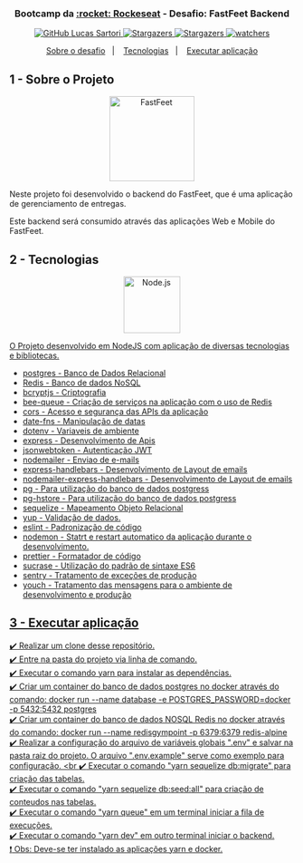 <h3 align="center" >
  Bootcamp da <a text-decoration="none" href="https://rocketseat.com.br">:rocket: Rockeseat</a> - Desafio: FastFeet Backend
</h3>

<p align="center">
  <a href="https://github.com/lucasssartori?tab=followers">
    <img alt="GitHub Lucas Sartori" src="https://img.shields.io/github/followers/lucasssartori?style=social">
  </a>

  <a href="https://github.com/lucasssartori/fastfeetbackend/stargazers">
    <img alt="Stargazers" src="https://img.shields.io/github/stars/lucasssartori/fastfeetbackend?style=social">
  </a>
  <a href="https://github.com/lucasssartori/fastfeetbackend/forks/">
    <img alt="Stargazers" src="https://img.shields.io/github/forks/lucasssartori/fastfeetbackend?style=social">
  </a>

  <a href="https://github.com/lucasssartori/fastfeetbackend/watchers">
    <img alt="watchers" src="https://img.shields.io/github/watchers/lucasssartori/fastfeetbackend?style=social">
  </a>
</p>

<p align="center">
  <a href="#1---sobre-o-módulo">Sobre o desafio</a>&nbsp;&nbsp;&nbsp;|&nbsp;&nbsp;&nbsp;
  <a href="#2---tecnologias">Tecnologias</a>&nbsp;&nbsp;&nbsp;|&nbsp;&nbsp;&nbsp;
  <a href="#3---executar-aplicação">Executar aplicação</a>
</p>

## 1 - Sobre o Projeto

<p align="center">
    <img
      alt="FastFeet"
      src="https://github.com/lucasssartori/fastfeetbackend/blob/master/tmp/logo.png?raw=true"
      width="150px" />
</p>

Neste projeto foi desenvolvido o backend do FastFeet, que é uma aplicação de gerenciamento de entregas.

Este backend será consumido através das aplicações Web e Mobile do FastFeet.

## 2 - Tecnologias

<p align="center">
  <a href="https://nodejs.org/">
    <img
      alt="Node.js"
      src="https://nodejs.org/static/images/logo-light.svg"
      width="100px" />
</p>

O Projeto desenvolvido em NodeJS com aplicação de diversas tecnologias e bibliotecas.

- postgres - Banco de Dados Relacional
- Redis - Banco de dados NoSQL
- bcryptjs - Criptografia
- bee-queue - Criação de serviços na aplicação com o uso de Redis
- cors - Acesso e segurança das APIs da aplicação
- date-fns - Manipulação de datas
- dotenv - Variaveis de ambiente
- express - Desenvolvimento de Apis
- jsonwebtoken - Autenticação JWT
- nodemailer - Enviao de e-mails
- express-handlebars - Desenvolvimento de Layout de emails
- nodemailer-express-handlebars - Desenvolvimento de Layout de emails
- pg - Para utilização do banco de dados postgress
- pg-hstore - Para utilização do banco de dados postgress
- sequelize - Mapeamento Objeto Relacional
- yup - Validação de dados.
- eslint - Padronização de código
- nodemon - Statrt e restart automatico da aplicação durante o desenvolvimento.
- prettier - Formatador de código
- sucrase - Utilização do padrão de sintaxe ES6
- sentry - Tratamento de exceções de produção
- youch - Tratamento das mensagens para o ambiente de desenvolvimento e produção

## 3 - Executar aplicação

:heavy_check_mark: Realizar um clone desse repositório. <br />
:heavy_check_mark: Entre na pasta do projeto via linha de comando. <br />
:heavy_check_mark: Executar o comando yarn para instalar as dependências. <br />
:heavy_check_mark: Criar um container do banco de dados postgres no docker através do comando: docker run --name database -e POSTGRES_PASSWORD=docker -p 5432:5432 postgres<br />
:heavy_check_mark: Criar um container do banco de dados NOSQL Redis no docker através do comando: docker run --name redisgympoint -p 6379:6379 redis-alpine<br />
:heavy_check_mark: Realizar a configuração do arquivo de variáveis globais ".env" e salvar na pasta raiz do projeto. O arquivo ".env.example" serve como exemplo para configuração. <br
:heavy_check_mark: Executar o comando "yarn sequelize db:migrate" para criação das tabelas. <br />
:heavy_check_mark: Executar o comando "yarn sequelize db:seed:all" para criação de conteudos nas tabelas. <br />
:heavy_check_mark: Executar o comando "yarn queue" em um terminal iniciar a fila de execuções. <br />
:heavy_check_mark: Executar o comando "yarn dev" em outro terminal iniciar o backend. <br />
:heavy_exclamation_mark: Obs: Deve-se ter instalado as aplicações yarn e docker.
